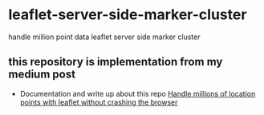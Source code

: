 # leaflet-server-side-marker-cluster
handle million point data leaflet server side marker cluster

## this repository is implementation from my medium post
- Documentation and write up about this repo [Handle millions of location points with leaflet without crashing the browser
](https://alfiankan.medium.com/handle-millions-of-location-points-with-leaflet-without-breaking-the-browser-f69709a50861)
